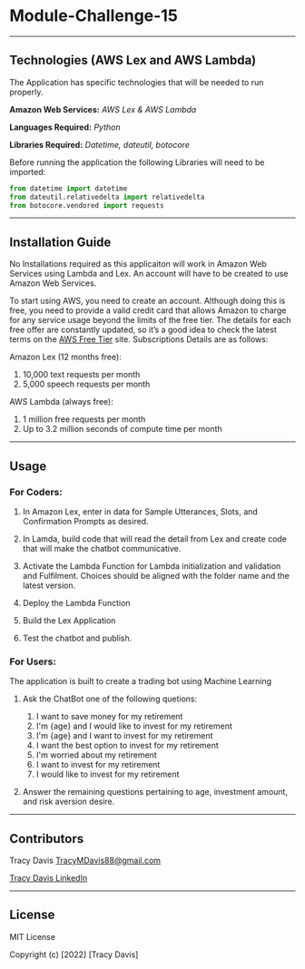 # Module-Challenge-15

---

## Technologies (AWS Lex and AWS Lambda)


The Application has specific technologies that will be needed to run properly.


**Amazon Web Services:** *AWS Lex & AWS Lambda*

**Languages Required:** *Python*

**Libraries Required:** *Datetime, dateutil, botocore*

Before running the application the following Libraries will need to be imported:

```python
from datetime import datetime
from dateutil.relativedelta import relativedelta
from botocore.vendored import requests
```


---

## Installation Guide

No Installations required as this applicaiton will work in Amazon Web Services using Lambda and Lex.  An account will have to be created to use Amazon Web Services.

To start using AWS, you need to create an account. Although doing this is free, you need to provide a valid credit card that allows Amazon to charge for any service usage beyond the limits of the free tier. The details for each free offer are constantly updated, so it’s a good idea to check the latest terms on the [AWS Free Tier](https://aws.amazon.com/free/free-tier/) site. Subscriptions Details are as follows:


Amazon Lex (12 months free):

   1. 10,000 text requests per month
   2. 5,000 speech requests per month

AWS Lambda (always free):
    
   1. 1 million free requests per month
   2. Up to 3.2 million seconds of compute time per month

---

## Usage


### **For Coders:** 

1. In Amazon Lex, enter in data for Sample Utterances, Slots, and Confirmation Prompts as desired.
2. In Lamda, build code that will read the detail from Lex and create code that will make the chatbot communicative.
3. Activate the Lambda Function for Lambda initialization and validation and Fulfilment.  Choices should be aligned with the folder name and the latest version.
 
4. Deploy the Lambda Function
5. Build the Lex Application
6. Test the chatbot and publish.

### **For Users:** 

The application is built to create a trading bot using Machine Learning

1. Ask the ChatBot one of the following quetions:

    1. I want to save money for my retirement
    2. I'm {age} and I would like to invest for my retirement
    3. I'm ​{age} and I want to invest for my retirement
    4. I want the best option to invest for my retirement
    5. I'm worried about my retirement
    6. I want to invest for my retirement
    7. I would like to invest for my retirement
2. Answer the remaining questions pertaining to age, investment amount, and risk aversion desire.

---

## Contributors

Tracy Davis <TracyMDavis88@gmail.com>

[Tracy Davis LinkedIn](https://www.linkedin.com/in/tracy-davis-mba-ma-2940a232/)

---

## License

MIT License

Copyright (c) [2022] [Tracy Davis]









